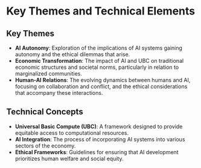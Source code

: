 # Key Themes and Technical Elements

## Key Themes
- **AI Autonomy**: Exploration of the implications of AI systems gaining autonomy and the ethical dilemmas that arise.
- **Economic Transformation**: The impact of AI and UBC on traditional economic structures and societal norms, particularly in relation to marginalized communities.
- **Human-AI Relations**: The evolving dynamics between humans and AI, focusing on collaboration and conflict, and the ethical considerations that accompany these interactions.

## Technical Concepts
- **Universal Basic Compute (UBC)**: A framework designed to provide equitable access to computational resources.
- **AI Integration**: The process of incorporating AI systems into various sectors of the economy.
- **Ethical Frameworks**: Guidelines for ensuring that AI development prioritizes human welfare and social equity.

